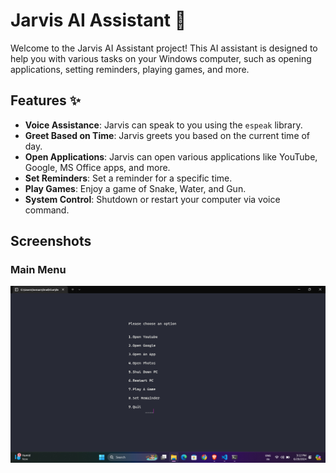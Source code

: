 # Jarvis AI Assistant 🤖


Welcome to the Jarvis AI Assistant project! This AI assistant is designed to help you with various tasks on your Windows computer, such as opening applications, setting reminders, playing games, and more.


## Features ✨

- **Voice Assistance**: Jarvis can speak to you using the `espeak` library.
- **Greet Based on Time**: Jarvis greets you based on the current time of day.
- **Open Applications**: Jarvis can open various applications like YouTube, Google, MS Office apps, and more.
- **Set Reminders**: Set a reminder for a specific time.
- **Play Games**: Enjoy a game of Snake, Water, and Gun.
- **System Control**: Shutdown or restart your computer via voice command.


## Screenshots

### Main Menu
![Main Menu](images/main_menu.png)




